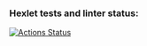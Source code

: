 ### Hexlet tests and linter status:
[![Actions Status](https://github.com/bugrich/backend-project-4/actions/workflows/hexlet-check.yml/badge.svg)](https://github.com/bugrich/backend-project-4/actions)